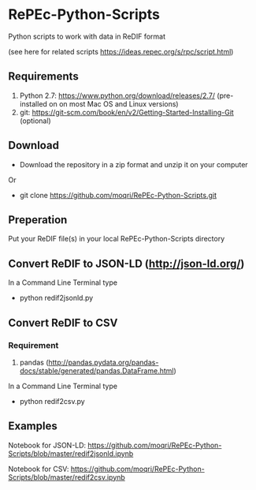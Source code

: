 # RePEc-Python-Scripts
Python scripts to work with data in ReDIF format

(see here for related scripts https://ideas.repec.org/s/rpc/script.html)

## Requirements 
1. Python 2.7: https://www.python.org/download/releases/2.7/ (pre-installed on on most Mac OS and Linux versions)
2. git: https://git-scm.com/book/en/v2/Getting-Started-Installing-Git (optional)

## Download
* Download the repository in a zip format and unzip it on your computer 

Or
* git clone https://github.com/moqri/RePEc-Python-Scripts.git

## Preperation
Put your ReDIF file(s) in your local RePEc-Python-Scripts directory


## Convert ReDIF to JSON-LD (http://json-ld.org/)
In a Command Line Terminal type 
* python redif2jsonld.py

## Convert ReDIF to CSV
### Requirement 
1. pandas (http://pandas.pydata.org/pandas-docs/stable/generated/pandas.DataFrame.html)

In a Command Line Terminal type 
* python redif2csv.py

## Examples
Notebook for JSON-LD:
https://github.com/moqri/RePEc-Python-Scripts/blob/master/redif2jsonld.ipynb

Notebook for CSV:
https://github.com/moqri/RePEc-Python-Scripts/blob/master/redif2csv.ipynb

